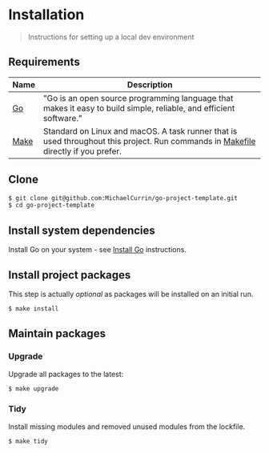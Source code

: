 # Installation
> Instructions for setting up a local dev environment


## Requirements

| Name     | Description                                                                                                                                    |
| -------- | ---------------------------------------------------------------------------------------------------------------------------------------------- |
| [Go][]   | "Go is an open source programming language that makes it easy to build simple, reliable, and efficient software."                              |
| [Make][] | Standard on Linux and macOS. A task runner that is used throughout this project. Run commands in [Makefile](/Makefile) directly if you prefer. |

[Go]: https://golang.org
[Make]: https://www.gnu.org/software/make/


## Clone

```sh
$ git clone git@github.com:MichaelCurrin/go-project-template.git
$ cd go-project-template
```


## Install system dependencies

Install Go on your system - see [Install Go](https://michaelcurrin.github.io/dev-cheatsheets/cheatsheets/go/install-go.html) instructions.


## Install project packages

This step is actually _optional_ as packages will be installed on an initial run.

```sh
$ make install
```


## Maintain packages

### Upgrade

Upgrade all packages to the latest:

```sh
$ make upgrade
```

### Tidy

Install missing modules and removed unused modules from the lockfile.

```sh
$ make tidy
```
